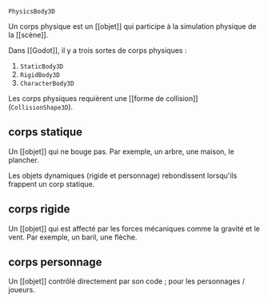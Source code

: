 `PhysicsBody3D`

Un corps physique est un [[objet]] qui participe à la simulation physique de la [[scène]].

Dans [[Godot]], il y a trois sortes de corps physiques : 

1. `StaticBody3D`
2. `RigidBody3D`
3. `CharacterBody3D`

Les corps physiques requièrent une [[forme de collision]] (`CollisionShape3D`). 
## corps statique

Un [[objet]] qui ne bouge pas. Par exemple, un arbre, une maison, le plancher. 

Les objets dynamiques (rigide et personnage) rebondissent lorsqu'ils frappent un corp statique.
## corps rigide

Un [[objet]] qui est affecté par les forces mécaniques comme la gravité et le vent. Par exemple, un baril, une flèche.
## corps personnage

Un [[objet]] contrôlé directement par son code ; pour les personnages / joueurs.